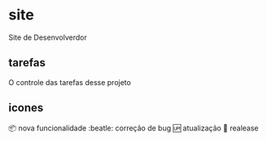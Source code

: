 # site
Site de Desenvolverdor
## tarefas 

O controle das tarefas desse projeto 

## icones


:package: nova funcionalidade
:beatle: correção de bug
:up: atualização
:checkered_flag: realease
